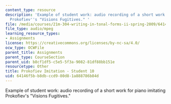 ```yaml
---
content_type: resource
description: 'Example of student work: audio recording of a short work for piano imitating
  Prokofiev''s "Visions Fugitives." '
file: /media/courses/21m-304-writing-in-tonal-forms-ii-spring-2009/64146f5bb8dbccd980d81a888786b84d_fugitives10.mp3
file_type: audio/mpeg
learning_resource_types:
- Assignments
license: https://creativecommons.org/licenses/by-nc-sa/4.0/
ocw_type: OCWFile
parent_title: Assignments
parent_type: CourseSection
parent_uid: b8cf1df5-c5e5-5f3a-9082-81df88bb151e
resourcetype: Other
title: Prokofiev Imitation - Student 10
uid: 64146f5b-b8db-ccd9-80d8-1a888786b84d
---
```

Example of student work: audio recording of a short work for piano imitating Prokofiev's "Visions Fugitives." 